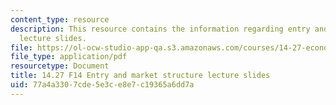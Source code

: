 ```yaml
---
content_type: resource
description: This resource contains the information regarding entry and market structure
  lecture slides.
file: https://ol-ocw-studio-app-qa.s3.amazonaws.com/courses/14-27-economics-and-e-commerce-fall-2014/77a4a3307cde5e3ce8e7c19365a6dd7a_MIT14_27F14_lecslide4.pdf
file_type: application/pdf
resourcetype: Document
title: 14.27 F14 Entry and market structure lecture slides
uid: 77a4a330-7cde-5e3c-e8e7-c19365a6dd7a
---
```

